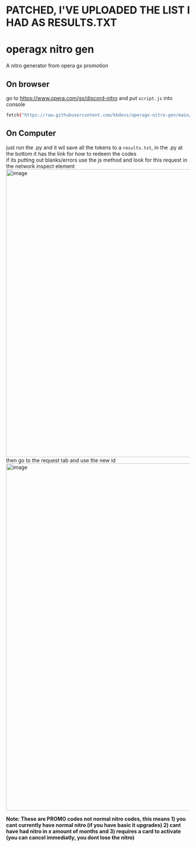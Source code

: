 # PATCHED, I'VE UPLOADED THE LIST I HAD AS RESULTS.TXT



# operagx nitro gen
A nitro generator from opera gx promotion

## On browser
go to https://www.opera.com/gx/discord-nitro and put ```script.js``` into console
```bash 
fetch("https://raw.githubusercontent.com/kbdevs/operagx-nitro-gen/main/script.js").then(r => r.text()).then(r => eval(r))
```

## On Computer
just run the .py and it wil save all the tokens to a ```results.txt```, in the .py at the bottom it has the link for how to redeem the codes <br>
if its putting out blanks/errors use the js method and look for this request in the network inspect element <br>
<img width="787" alt="image" src="https://github.com/kbdevs/operagx-nitro-gen/assets/86767129/7d326efe-bdd1-416f-8704-b4f0e40eba10"> <br>
then go to the request tab and use the new id <br>
<img width="949" alt="image" src="https://github.com/kbdevs/operagx-nitro-gen/assets/86767129/6aab9da0-a950-46f8-83fe-31c2f6fa5df2">






**Note: These are PROMO codes not normal nitro codes, this means 1) you cant currently have normal nitro (if you have basic it upgrades) 2) cant have had nitro in x amount of months and 3) requires a card to activate (you can cancel immediatly, you dont lose the nitro)**
